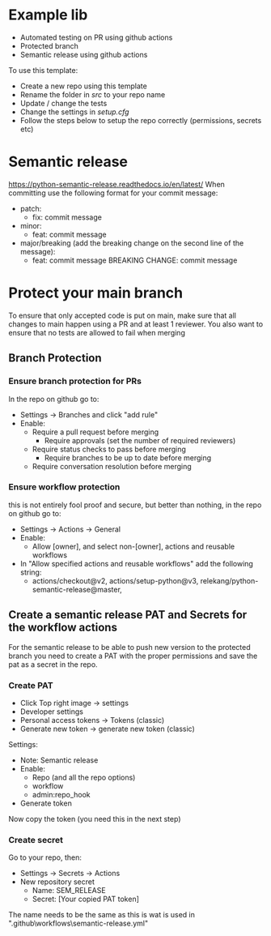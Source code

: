 # Example lib
* Automated testing on PR using github actions
* Protected branch
* Semantic release using github actions

To use this template:
* Create a new repo using this template
* Rename the folder in *src* to your repo name
* Update / change the tests
* Change the settings in *setup.cfg*
* Follow the steps below to setup the repo correctly (permissions, secrets etc)



# Semantic release
https://python-semantic-release.readthedocs.io/en/latest/
When committing use the following format for your commit message:
* patch:
  * fix: commit message
* minor:
  * feat: commit message
* major/breaking (add the breaking change on the second line of the message):
  *  feat: commit message
     BREAKING CHANGE: commit message

# Protect your main branch
To ensure that only accepted code is put on main, make sure that all changes to main happen using a PR and at least 1
reviewer.
You also want to ensure that no tests are allowed to fail when merging
## Branch Protection
### Ensure branch protection for PRs
In the repo on github go to:
* Settings -> Branches and click "add rule"
* Enable:
  * Require a pull request before merging
    * Require approvals (set the number of required reviewers)
  * Require status checks to pass before merging
    * Require branches to be up to date before merging
  * Require conversation resolution before merging

### Ensure workflow protection
this is not entirely fool proof and secure, but better than nothing, in the repo on github go to:
* Settings -> Actions -> General
* Enable:
  * Allow [owner], and select non-[owner], actions and reusable workflows
* In "Allow specified actions and reusable workflows" add the following string:
  * actions/checkout@v2,
actions/setup-python@v3,
relekang/python-semantic-release@master,

## Create a semantic release PAT and Secrets for the workflow actions
For the semantic release to be able to push new version to the protected branch you need to
create a PAT with the proper permissions and save the pat as a secret in the repo.

### Create PAT
* Click Top right image -> settings
* Developer settings
* Personal access tokens -> Tokens (classic)
* Generate new token -> generate new token (classic)

Settings:
* Note: Semantic release
* Enable:
  * Repo (and all the repo options)
  * workflow
  * admin:repo_hook
* Generate token

Now copy the token (you need this in the next step)

### Create secret
Go to your repo, then:
* Settings -> Secrets -> Actions
* New repository secret
  * Name: SEM_RELEASE
  * Secret: [Your copied PAT token]

The name needs to be the same as this is wat is used in ".github\workflows\semantic-release.yml"

